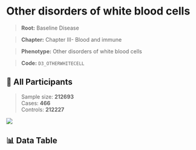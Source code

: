 # Other disorders of white blood cells

> **Root:** Baseline Disease  

> **Chapter:** Chapter III- Blood and immune  

> **Phenotype:** Other disorders of white blood cells  

> **Code:** `D3_OTHERWHITECELL`

## 🧪 All Participants  
> Sample size: **212693**  
> Cases: **466**  
> Controls: **212227**
<img src="/Sensitive/Figures/ALL/Incidence/D3_OTHERWHITECELL.png"/>

## 📊 Data Table
<CsvTableMRF src="/Sensitive/Data/ALL/Incidence/COX_D3_OTHERWHITECELL.csv"/>

